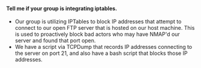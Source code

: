 #### Tell me if your group is integrating iptables.  
- Our group is utilizing IPTables to block IP addresses that attempt to connect to our open FTP server that is hosted on our host machine. This is used to proactively block bad actors who may have NMAP'd our server and found that port open.
- We have a script via TCPDump that records IP addresses connecting to the server on port 21, and also have a bash script that blocks those IP addresses.
